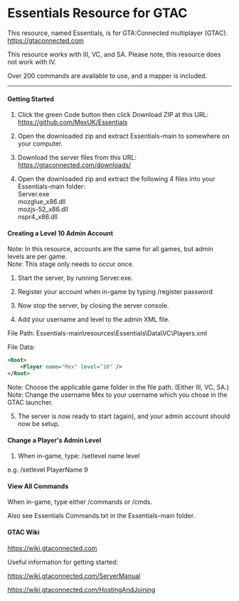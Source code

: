 # Essentials Resource for GTAC
This resource, named Essentials, is for GTA:Connected multiplayer (GTAC). https://gtaconnected.com

This resource works with III, VC, and SA.  Please note, this resource does not work with IV.

Over 200 commands are available to use, and a mapper is included.

<hr>

#### Getting Started

1. Click the green Code button then click Download ZIP at this URL: https://github.com/MexUK/Essentials

2. Open the downloaded zip and extract Essentials-main to somewhere on your computer.

3. Download the server files from this URL: https://gtaconnected.com/downloads/

4. Open the downloaded zip and extract the following 4 files into your Essentials-main folder:<br/>
Server.exe<br/>
mozglue_x86.dll<br/>
mozjs-52_x86.dll<br/>
nspr4_x86.dll

#### Creating a Level 10 Admin Account

Note: In this resource, accounts are the same for all games, but admin levels are per game.<br/>
Note: This stage only needs to occur once.

1. Start the server, by running Server.exe.

2. Register your account when in-game by typing /register password

3. Now stop the server, by closing the server console.

4. Add your username and level to the admin XML file.

File Path: Essentials-main\resources\Essentials\Data\VC\Players.xml

File Data:
```xml
<Root>
	<Player name="Mex" level="10" />
</Root>
```

Note: Choose the applicable game folder in the file path. (Either III, VC, SA.)<br/>
Note: Change the username Mex to your username which you chose in the GTAC launcher.

5. The server is now ready to start (again), and your admin account should now be setup.

#### Change a Player's Admin Level

1) When in-game, type: /setlevel name level

e.g. /setlevel PlayerName 9

#### View All Commands

When in-game, type either /commands or /cmds.

Also see Essentials Commands.txt in the Essentials-main folder.

#### GTAC Wiki

https://wiki.gtaconnected.com

Useful information for getting started:

https://wiki.gtaconnected.com/ServerManual

https://wiki.gtaconnected.com/HostingAndJoining

